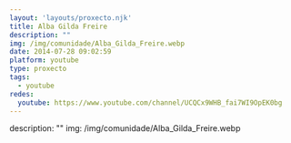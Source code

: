 ```yaml
---
layout: 'layouts/proxecto.njk'
title: Alba Gilda Freire
description: ""
img: /img/comunidade/Alba_Gilda_Freire.webp
date: 2014-07-28 09:02:59
platform: youtube
type: proxecto
tags:
  - youtube
redes:
  youtube: https://www.youtube.com/channel/UCQCx9WHB_fai7WI9OpEK0bg
---
```

description: ""
img: /img/comunidade/Alba_Gilda_Freire.webp
